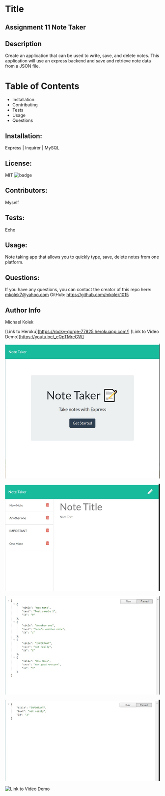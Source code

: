 
  # Title 
  ## Assignment 11 Note Taker

  ## Description
  Create an application that can be used to write, save, and delete notes. This application will use an express backend and save and retrieve note data from a JSON file.
  

  # Table of Contents
  *  Installation 
  *  Contributing 
  *  Tests 
  *  Usage 
  *  Questions

  ## Installation:
  Express |  Inquirer | MySQL

  ## License:
  MIT
  ![badge](https://img.shields.io/badge/license-MIT-red) 
  
  ## Contributors:
  Myself

  ## Tests:
  Echo

  
  ## Usage:
  Note taking app that allows you to quickly type, save, delete notes from one platform. 
  
  ## Questions: 
If you have any questions, you can contact the creator of this repo here: [mkolek7@yahoo.com](mailto:mkolek7@yahoo.com)
GitHub: https://github.com/mkolek1015

## Author Info
Michael Kolek

[Link to Heroku][https://rocky-gorge-77825.herokuapp.com/]
[Link to Video Demo][https://youtu.be/_eQpTMreGW]


![Image of Home Screen](https://github.com/mkolek1015/A11_Note_Taker/blob/main/public/Home%20Screen%20SS.jpg)

![Image of Note Pad](https://github.com/mkolek1015/A11_Note_Taker/blob/main/public/NotePad%20SS.jpg)

![Image of Notes API](https://github.com/mkolek1015/A11_Note_Taker/blob/main/public/Notes%20API%20SS.jpg)

![Image of Specfic Note API](https://github.com/mkolek1015/A11_Note_Taker/blob/main/public/Note2API%20SS.jpg)

![Link to Video Demo](https://youtu.be/_eQpTMreGWU)